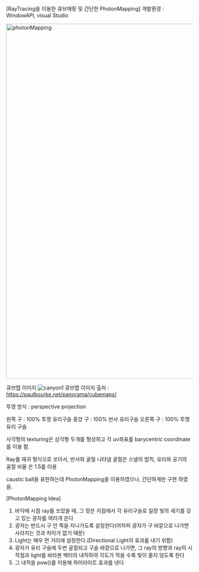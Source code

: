[RayTracing을 이용한 큐브매핑 및 간단한 PhotonMapping]
개발환경 : WindowAPI, visual Studio

<img width="958" alt="photonMapping" src="https://github.com/user-attachments/assets/d0bc9637-de89-4691-9b05-2cace86d0780">

큐브맵 이미지
![canyon1](https://github.com/user-attachments/assets/be2ce931-dc6f-4cb4-ab1a-8340eb3f4e82)
큐브맵 이미지 출처 : https://paulbourke.net/panorama/cubemaps/

투영 방식 : perspective projection

왼쪽 구 : 100% 투명 유리구슬
중앙 구 : 100% 반사 유리구슬
오른쪽 구 : 100% 투명 유리 구슬

사각형의 texturing은 삼각형 두개를 형성하고 각 uv좌표를 barycentric coordinate를 이용 함.

Ray를 재귀 형식으로 쏘아서, 반사와 굴절 나타냄
굴절은 스넬의 법칙, 유리와 공기의 굴절 비율 은 1.5를 이용


caustic ball을 표현하는데 PhotonMapping을 이용하였으나, 간단하게만 구현 하였음.

[PhotonMapping Idea]
1. 바닥에 시점 ray를 쏘았을 때, 그 맞은 지점에서 각 유리구슬로 일정 빛의 세기를 갖고 있는 광자를 여러개 쏜다
2. 광자는 반드시 구 안 쪽을 지나가도록 설정한다(어차피 광자가 구 바깥으로 나가면 사라지는 것과 차이가 없기 때문)
3. Light는 매우 먼 거리에 설정한다.(Directional Light의 효과를 내기 위함)
4. 광자가 유리 구슬에 두번 굴절되고 구슬 바깥으로 나가면, 그 ray의 방향과 ray의 시작점과 light를 바라본 벡터의 내적하여 각도가 작을 수록 빛이 줄지 않도록 한다
5. 그 내적을 pow()를 이용해 하이라이트 효과를 낸다
